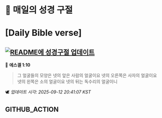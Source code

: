 # 🙏 매일의 성경 구절
# [Daily Bible verse]
## [![README에 성경구절 업데이트](https://github.com/DONGSUKA/first_test/actions/workflows/update-readme-bible.yml/badge.svg)](https://github.com/DONGSUKA/first_test/actions/workflows/update-readme-bible.yml)
<!-- START_BIBLE_VERSE -->
📖 **에스겔 1:10**
> 그 얼굴들의 모양은 넷의 앞은 사람의 얼굴이요 넷의 오른쪽은 사자의 얼굴이요 넷의 왼쪽은 소의 얼굴이요 넷의 뒤는 독수리의 얼굴이니

🕊️ _업데이트 시각: 2025-09-12 20:41:07 KST_
  <!-- END_BIBLE_VERSE -->
## GITHUB_ACTION
